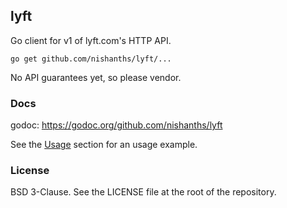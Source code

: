 ## lyft

Go client for v1 of lyft.com's HTTP API.

`go get github.com/nishanths/lyft/...`

No API guarantees yet, so please vendor.

### Docs

godoc: https://godoc.org/github.com/nishanths/lyft

See the [Usage](https://godoc.org/github.com/nishanths/lyft#hdr-Usage) section 
for an usage example.

### License

BSD 3-Clause. See the LICENSE file at the root of the repository.
